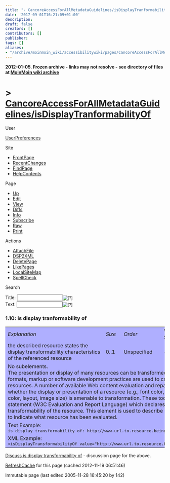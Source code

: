 ```yaml
---
title: "- CancoreAccessForAllMetadataGuidelines/isDisplayTranformabilityOf"
date: '2017-09-01T16:21:09+01:00'
description: 
draft: false
creators: []
contributors: []
publisher: 
tags: []
aliases:
- "/archive/moinmoin_wiki/accessibilitywiki/pages/CancoreAccessForAllMetadataGuidelines_2fisDisplayTranformabilityOf.html"
---
```


**2012-01-05. Frozen archive - links may not resolve - see directory of files at [MoinMoin wiki archive](/moinmoin-wiki-archive/)**

# > [CancoreAccessForAllMetadataGuidelines/isDisplayTranformabilityOf](http://dublincore.org/accessibilitywiki/CancoreAccessForAllMetadataGuidelines_2fisDisplayTranformabilityOf?action=fullsearch&value=%2FisDisplayTranformabilityOf&literal=1&case=1&context=40 "Click here to do a full-text search for this title")

User

 [UserPreferences](http://dublincore.org/accessibilitywiki/UserPreferences)
  

Site

- [FrontPage](http://dublincore.org/accessibilitywiki/FrontPage)
- [RecentChanges](http://dublincore.org/accessibilitywiki/RecentChanges)
- [FindPage](http://dublincore.org/accessibilitywiki/FindPage)
- [HelpContents](http://dublincore.org/accessibilitywiki/HelpContents)

Page

- [Up](http://dublincore.org/accessibilitywiki/CancoreAccessForAllMetadataGuidelines "Up")
- [Edit](http://dublincore.org/accessibilitywiki/CancoreAccessForAllMetadataGuidelines_2fisDisplayTranformabilityOf?action=edit "Edit")
- [View](http://dublincore.org/accessibilitywiki/CancoreAccessForAllMetadataGuidelines_2fisDisplayTranformabilityOf "View")
- [Diffs](http://dublincore.org/accessibilitywiki/CancoreAccessForAllMetadataGuidelines_2fisDisplayTranformabilityOf?action=diff "Diffs")
- [Info](http://dublincore.org/accessibilitywiki/CancoreAccessForAllMetadataGuidelines_2fisDisplayTranformabilityOf?action=info "Info")
- [Subscribe](http://dublincore.org/accessibilitywiki/CancoreAccessForAllMetadataGuidelines_2fisDisplayTranformabilityOf?action=subscribe "Subscribe")
- [Raw](http://dublincore.org/accessibilitywiki/CancoreAccessForAllMetadataGuidelines_2fisDisplayTranformabilityOf?action=raw "Raw")
- [Print](http://dublincore.org/accessibilitywiki/CancoreAccessForAllMetadataGuidelines_2fisDisplayTranformabilityOf?action=print "Print")

Actions

- [AttachFile](http://dublincore.org/accessibilitywiki/CancoreAccessForAllMetadataGuidelines_2fisDisplayTranformabilityOf?action=AttachFile)
- [DSP2XML](http://dublincore.org/accessibilitywiki/CancoreAccessForAllMetadataGuidelines_2fisDisplayTranformabilityOf?action=DSP2XML)
- [DeletePage](http://dublincore.org/accessibilitywiki/CancoreAccessForAllMetadataGuidelines_2fisDisplayTranformabilityOf?action=DeletePage)
- [LikePages](http://dublincore.org/accessibilitywiki/CancoreAccessForAllMetadataGuidelines_2fisDisplayTranformabilityOf?action=LikePages)
- [LocalSiteMap](http://dublincore.org/accessibilitywiki/CancoreAccessForAllMetadataGuidelines_2fisDisplayTranformabilityOf?action=LocalSiteMap)
- [SpellCheck](http://dublincore.org/accessibilitywiki/CancoreAccessForAllMetadataGuidelines_2fisDisplayTranformabilityOf?action=SpellCheck)

Search

<form method="POST" action="/accessibilitywiki/CancoreAccessForAllMetadataGuidelines_2fisDisplayTranformabilityOf">
<p>
<input name="action" value="inlinesearch" type="hidden">
<input name="context" value="40" type="hidden">
Title: <input name="text_title" size="15" maxlength="50" type="text"><input src="CancoreAccessForAllMetadataGuidelines_2fisDisplayTranformabilityOf_files/moin-search.png" name="button_title" alt="[?]" type="image"><br>Text: <input name="text_full" size="15" maxlength="50" type="text"><input src="CancoreAccessForAllMetadataGuidelines_2fisDisplayTranformabilityOf_files/moin-search.png" name="button_full" alt="[?]" type="image">
</p>
</form>

### 1.10: is display tranformability of

<table bgcolor="#AFAFFF" width="50%">
  <tbody>
    <tr>
      <td>
        <em>Explanation</em>
      </td>
      <td>
        <em>Size</em>
      </td>
      <td>
        <em>Order</em>
      </td>
      <td>
        <em>Value Space</em>
      </td>
      <td>
        <em>Datatype</em>
      </td>
    </tr>
    <tr>
      <td>
        the described resource states the display transformability characteristics of the referenced resource</td>
      <td>
        0..1</td>
      <td>
        Unspecified </td>
      <td>
        - </td>
      <td>
        URI </td>
    </tr>
    <tr>
      <td colspan="6">
        No subelements.<br>
        The presentation or display of many resources can be transformed if 
        appropriate formats, markup or software development practices are used 
        to create the educational resources. A number of available Web content 
        evaluation and repair tools can determine whether the display or 
        presentation of a resource (e.g., font color, font size, background 
        color, layout, image size) is amenable to transformation. These tools 
        produce an EARL statement (W3C Evaluation and Report Language) which 
        declares the display transformability of the resource. This element is 
        used to describe such a statement, and to indicate what resource has 
        been evaluated.</td>
    </tr>
    <tr>
      <td colspan="6">
        Text Example: <br>
        <tt>is display transformability of: http://www.url.to.resource.being.described.com</tt>
      </td>
    </tr>
    <tr>
      <td colspan="6">
        XML Example: <br>
        <tt>&lt;isDisplayTransformabilityOf value="http://www.url.to.resource.being.described.com"/&gt;</tt>
      </td>
    </tr>
  </tbody>
</table>


[Discuss is display transformability of](http://dublincore.org/accessibilitywiki/CancoreAccessForAllMetadataGuidelines_2fisDisplayTranformabilityOf_2fDiscussIsDisplayTransformabilityOf) - discussion page for the above.

 [RefreshCache](http://dublincore.org/accessibilitywiki/CancoreAccessForAllMetadataGuidelines_2fisDisplayTranformabilityOf?action=refresh&arena=Page.py&key=CancoreAccessForAllMetadataGuidelines_2fisDisplayTranformabilityOf.text_html) for this page (cached 2012-11-19 06:51:46)  

Immutable page (last edited 2005-11-28 16:45:20 by 142)

